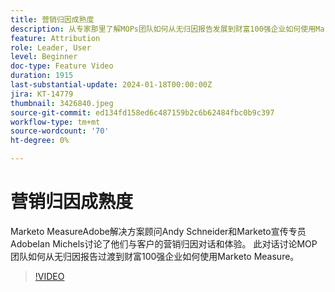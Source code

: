 ```yaml
---
title: 营销归因成熟度
description: 从专家那里了解MOPs团队如何从无归因报告发展到财富100强企业如何使用Marketo Measure。
feature: Attribution
role: Leader, User
level: Beginner
doc-type: Feature Video
duration: 1915
last-substantial-update: 2024-01-18T00:00:00Z
jira: KT-14779
thumbnail: 3426840.jpeg
source-git-commit: ed134fd158ed6c487159b2c6b62484fbc0b9c397
workflow-type: tm+mt
source-wordcount: '70'
ht-degree: 0%

---
```



# 营销归因成熟度

Marketo MeasureAdobe解决方案顾问Andy Schneider和Marketo宣传专员AdobeIan Michels讨论了他们与客户的营销归因对话和体验。 此对话讨论MOP团队如何从无归因报告过渡到财富100强企业如何使用Marketo Measure。

>[!VIDEO](https://video.tv.adobe.com/v/3426840/?learn=on)

